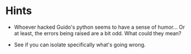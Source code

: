 # Hints

* Whoever hacked Guido's python seems to have a sense of humor... Or at least, the errors being raised are a bit odd. What could they mean?

* See if you can isolate specifically what's going wrong.
